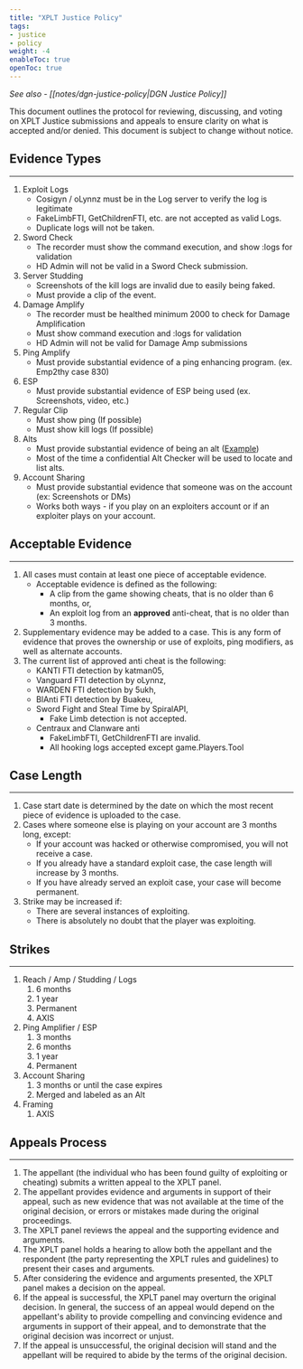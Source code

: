 ```yaml
---
title: "XPLT Justice Policy"
tags:
- justice
- policy
weight: -4
enableToc: true
openToc: true
---
```


*See also - [[notes/dgn-justice-policy|DGN Justice Policy]]*

This document outlines the protocol for reviewing, discussing, and voting on XPLT Justice submissions and appeals to ensure clarity on what is accepted and/or denied. This document is subject to change without notice.

## Evidence Types
---
1.  Exploit Logs
	- Cosigyn / oLynnz must be in the Log server to verify the log is legitimate
	- FakeLimbFTI, GetChildrenFTI, etc. are not accepted as valid Logs.
	- Duplicate logs will not be taken.
2. Sword Check
	- The recorder must show the command execution, and show :logs for validation
	- HD Admin will not be valid in a Sword Check submission.
3.  Server Studding
	- Screenshots of the kill logs are invalid due to easily being faked.
	- Must provide a clip of the event.
4.  Damage Amplify
	- The recorder must be healthed minimum 2000 to check for Damage Amplification
	- Must show command execution and :logs for validation
	- HD Admin will not be valid for Damage Amp submissions
5.  Ping Amplify
	- Must provide substantial evidence of a ping enhancing program. (ex. Emp2thy case 830)
6.  ESP
	- Must provide substantial evidence of ESP being used (ex. Screenshots, video, etc.)
7.  Regular Clip
	- Must show ping (If possible)
	- Must show kill logs (If possible)
8.  Alts
	- Must provide substantial evidence of being an alt ([Example](https://cdn.discordapp.com/attachments/1034091384052916234/1036404256732872725/unknown.png))
	- Most of the time a confidential Alt Checker will be used to locate and list alts.
9.  Account Sharing
	- Must provide substantial evidence that someone was on the account (ex: Screenshots or DMs)
	- Works both ways - if you play on an exploiters account or if an exploiter plays on your account.

## Acceptable Evidence
---
1. All cases must contain at least one piece of acceptable evidence.
    - Acceptable evidence is defined as the following: 
        - A clip from the game showing cheats, that is no older than 6 months, or,
        - An exploit log from an **approved** anti-cheat, that is no older than 3 months.
2. Supplementary evidence may be added to a case. This is any form of evidence that proves the ownership or use of exploits, ping modifiers, as well as alternate accounts.
3. The current list of approved anti cheat is the following:
    - KANTI FTI detection by katman05,
    - Vanguard FTI detection by oLynnz,
    - WARDEN FTI detection by 5ukh,
    - BlAnti FTI detection by Buakeu,
    - Sword Fight and Steal Time by SpiralAPI,
	    - Fake Limb detection is not accepted.
    - Centraux and Clanware anti
	    - FakeLimbFTI, GetChildrenFTI are invalid.
	    - All hooking logs accepted except game.Players.Tool

## Case Length
---
1. Case start date is determined by the date on which the most recent piece of evidence is uploaded to the case.
2. Cases where someone else is playing on your account are 3 months long, except:
    - If your account was hacked or otherwise compromised, you will not receive a case.
    - If you already have a standard exploit case, the case length will increase by 3 months.
    - If you have already served an exploit case, your case will become permanent.
3. Strike may be increased if:
    - There are several instances of exploiting.
    - There is absolutely no doubt that the player was exploiting.

## Strikes
---
1. Reach / Amp / Studding / Logs
    1. 6 months
    2. 1 year
    3. Permanent
    4. AXIS
2. Ping Amplifier / ESP
    1. 3 months
    2. 6 months
    3. 1 year
    4. Permanent
3. Account Sharing
    1. 3 months or until the case expires
    2. Merged and labeled as an Alt
4. Framing
    1. AXIS

## Appeals Process
---
1. The appellant (the individual who has been found guilty of exploiting or cheating) submits a written appeal to the XPLT panel.
2. The appellant provides evidence and arguments in support of their appeal, such as new evidence that was not available at the time of the original decision, or errors or mistakes made during the original proceedings.
3. The XPLT panel reviews the appeal and the supporting evidence and arguments.
4. The XPLT panel holds a hearing to allow both the appellant and the respondent (the party representing the XPLT rules and guidelines) to present their cases and arguments.
5. After considering the evidence and arguments presented, the XPLT panel makes a decision on the appeal.
6. If the appeal is successful, the XPLT panel may overturn the original decision. In general, the success of an appeal would depend on the appellant's ability to provide compelling and convincing evidence and arguments in support of their appeal, and to demonstrate that the original decision was incorrect or unjust.
7. If the appeal is unsuccessful, the original decision will stand and the appellant will be required to abide by the terms of the original decision.
